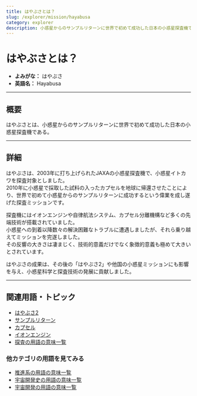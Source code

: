 ```yaml
---
title: はやぶさとは？
slug: /explorer/mission/hayabusa
category: explorer
description: 小惑星からのサンプルリターンに世界で初めて成功した日本の小惑星探査機であるはやぶさの意味・定義・内容について解説します。  
---
```


# はやぶさとは？

- **よみがな：** はやぶさ  
- **英語名：** Hayabusa  

---

## 概要

はやぶさとは、小惑星からのサンプルリターンに世界で初めて成功した日本の小惑星探査機である。  

---

## 詳細

はやぶさは、2003年に打ち上げられたJAXAの小惑星探査機で、小惑星イトカワを探査対象としました。  
2010年に小惑星で採取した試料の入ったカプセルを地球に帰還させたことにより、世界で初めて小惑星からのサンプルリターンに成功するという偉業を成し遂げた探査ミッションです。  

探査機にはイオンエンジンや自律航法システム、カプセル分離機構など多くの先端技術が搭載されていました。  
小惑星への到着以降数々の解決困難なトラブルに遭遇しましたが、それら乗り越えてミッションを完遂しました。  
その反響の大きさは凄まじく、技術的意義だけでなく象徴的意義も極めて大きいとされています。  

はやぶさの成果は、その後の「はやぶさ2」や他国の小惑星ミッションにも影響を与え、小惑星科学と探査技術の発展に貢献しました。  

---

## 関連用語・トピック

- [はやぶさ2](/docs/explorer/mission/hayabusa2)
- [サンプルリターン](/docs/explorer/technology/sample-return)
- [カプセル](/docs/explorer/technology/capsule)
- [イオンエンジン](/docs/rocket/propulsion/type/ion-engine)
- [探査の用語の意味一覧](/docs/category/explorer)

### 他カテゴリの用語を見てみる
- [推進系の用語の意味一覧](/docs/category/propulsion)
- [宇宙開発史の用語の意味一覧](/docs/category/history)
- [宇宙開発の用語の意味一覧](/docs/category/glossary)
